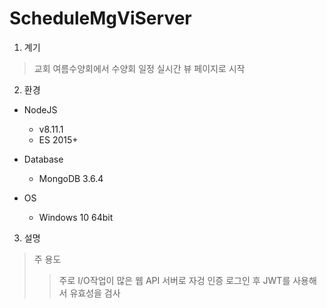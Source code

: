 # ScheduleMgViServer
1. 계기
> 교회 여름수양회에서 수양회 일정 실시간 뷰 페이지로 시작
2. 환경
* NodeJS
  * v8.11.1
  * ES 2015+

* Database
  * MongoDB 3.6.4

* OS
  * Windows 10 64bit

3. 설명
> 주 용도
>> 주로 I/O작업이 많은 웹 API 서버로 자겅
> 인증
>> 로그인 후 JWT를 사용해서 유효성을 검사